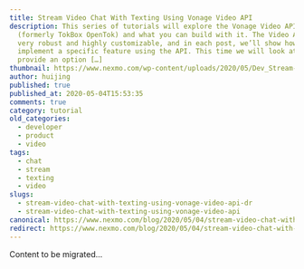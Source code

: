 ```yaml
---
title: Stream Video Chat With Texting Using Vonage Video API
description: This series of tutorials will explore the Vonage Video API
  (formerly TokBox OpenTok) and what you can build with it. The Video API is
  very robust and highly customizable, and in each post, we’ll show how to
  implement a specific feature using the API. This time we will look at how to
  provide an option […]
thumbnail: https://www.nexmo.com/wp-content/uploads/2020/05/Dev_Stream-Video_Texting_1200x600.png
author: huijing
published: true
published_at: 2020-05-04T15:53:35
comments: true
category: tutorial
old_categories:
  - developer
  - product
  - video
tags:
  - chat
  - stream
  - texting
  - video
slugs:
  - stream-video-chat-with-texting-using-vonage-video-api-dr
  - stream-video-chat-with-texting-using-vonage-video-api
canonical: https://www.nexmo.com/blog/2020/05/04/stream-video-chat-with-texting-using-vonage-video-api-dr
redirect: https://www.nexmo.com/blog/2020/05/04/stream-video-chat-with-texting-using-vonage-video-api-dr
---
```

Content to be migrated...